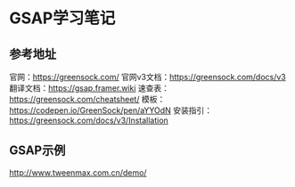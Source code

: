 # GSAP学习笔记






## 参考地址
官网：https://greensock.com/
官网v3文档：https://greensock.com/docs/v3
翻译文档：https://gsap.framer.wiki
速查表：https://greensock.com/cheatsheet/
模板：https://codepen.io/GreenSock/pen/aYYOdN
安装指引：https://greensock.com/docs/v3/Installation

## GSAP示例
http://www.tweenmax.com.cn/demo/
